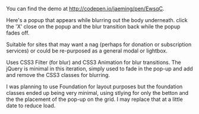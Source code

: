 You can find the demo at http://codepen.io/jaeming/pen/EwsqC.

Here's a popup that appears while blurring out the body underneath. click the 'X' close on the popup and the blur transition back while the popup fades off.

Suitable for sites that may want a nag (perhaps for donation or subscription services) or could be re-purposed as a general modal or lightbox.

Uses CSS3 Filter (for blur) and CSS3 Animation for blur transitions.
The jQuery is minimal in this iteration, simply used to fade in the pop-up and add and remove the CSS3 classes for blurring.

I was planning to use Foundation for layout purposes but the foundation  classes ended up being very minimal, using stlying for only the betton and the the placement of the pop-up on the grid. I may replace that at a little date to reduce load.